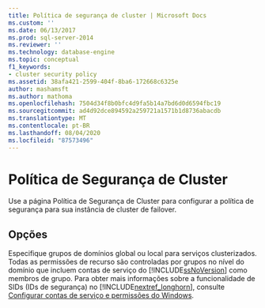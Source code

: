 ```yaml
---
title: Política de segurança de cluster | Microsoft Docs
ms.custom: ''
ms.date: 06/13/2017
ms.prod: sql-server-2014
ms.reviewer: ''
ms.technology: database-engine
ms.topic: conceptual
f1_keywords:
- cluster security policy
ms.assetid: 38afa421-2599-404f-8ba6-172668c6325e
author: mashamsft
ms.author: mathoma
ms.openlocfilehash: 7504d34f8b0bfc4d9fa5b14a7bd6d0d6594fbc19
ms.sourcegitcommit: ad4d92dce894592a259721a1571b1d8736abacdb
ms.translationtype: MT
ms.contentlocale: pt-BR
ms.lasthandoff: 08/04/2020
ms.locfileid: "87573496"
---
```

# <a name="cluster-security-policy"></a>Política de Segurança de Cluster
  Use a página Política de Segurança de Cluster para configurar a política de segurança para sua instância de cluster de failover.  
  
## <a name="options"></a>Opções  
 Especifique grupos de domínios global ou local para serviços clusterizados. Todas as permissões de recurso são controladas por grupos no nível do domínio que incluem contas de serviço do [!INCLUDE[ssNoVersion](../../includes/ssnoversion-md.md)] como membros de grupo. Para obter mais informações sobre a funcionalidade de SIDs (IDs de segurança) no [!INCLUDE[nextref_longhorn](../../includes/nextref-longhorn-md.md)], consulte [Configurar contas de serviço e permissões do Windows](../../database-engine/configure-windows/configure-windows-service-accounts-and-permissions.md).  
  
  
